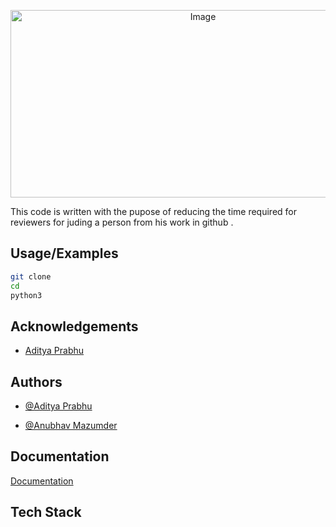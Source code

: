 <p align="center">
    <img src="https://github.com/Terminal127/scraper/blob/main/gp.png" width="600" height="300" alt="Image">
</p>

This code is written with the pupose of reducing the time required for reviewers for juding a person from his work in github .




## Usage/Examples

```bash
git clone
cd 
python3 
```


## Acknowledgements

 - [Aditya Prabhu](https://awesomeopensource.com/project/elangosundar/awesome-README-templates)


## Authors

- [@Aditya Prabhu](https://www.github.com/guruadu)

- [@Anubhav Mazumder](https://www.github.com/Terminal127)




### 



## Documentation

[Documentation](https://linktodocumentation)


## Tech Stack



